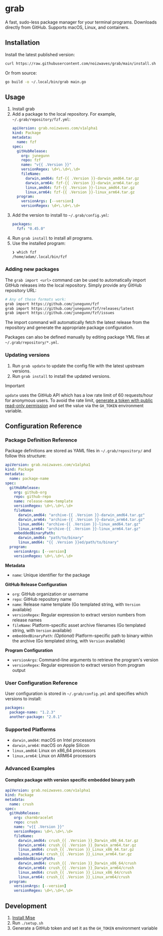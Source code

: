 # grab

A fast, sudo-less package manager for your terminal programs. Downloads directly from GitHub. Supports macOS, Linux, and containers.

## Installation

Install the latest published version:
```sh
curl https://raw.githubusercontent.com/noizwaves/grab/main/install.sh | bash
```

Or from source:
```sh
go build -o ~/.local/bin/grab main.go
```

## Usage

1.  Install grab
1.  Add a package to the local repository. For example, `~/.grab/repository/fzf.yml`:
    ```yaml
    apiVersion: grab.noizwaves.com/v1alpha1
    kind: Package
    metadata:
      name: fzf
    spec:
      gitHubRelease:
        org: junegunn
        repo: fzf
        name: "v{{ .Version }}"
        versionRegex: \d+\.\d+\.\d+
        fileName:
          darwin,amd64: fzf-{{ .Version }}-darwin_amd64.tar.gz
          darwin,arm64: fzf-{{ .Version }}-darwin_arm64.tar.gz
          linux,amd64: fzf-{{ .Version }}-linux_amd64.tar.gz
          linux,arm64: fzf-{{ .Version }}-linux_arm64.tar.gz
      program:
        versionArgs: [--version]
        versionRegex: \d+\.\d+\.\d+
    ```
1.  Add the version to install to `~/.grab/config.yml`:
    ```yaml
    packages:
      fzf: "0.45.0"
    ```
4.  Run `grab install` to install all programs.
5.  Use the installed program:
    ```sh
    ❯ which fzf
    /home/adam/.local/bin/fzf
    ```

### Adding new packages

The `grab import <url>` command can be used to automatically import GitHub releases into the local repository. Simply provide any GitHub repository URL:

```sh
# Any of these formats work:
grab import https://github.com/junegunn/fzf
grab import https://github.com/junegunn/fzf/releases/latest
grab import https://github.com/junegunn/fzf/issues
```

The import command will automatically fetch the latest release from the repository and generate the appropriate package configuration.

Packages can also be defined manually by editing package YML files at `~/.grab/repository/*.yml`.

### Updating versions

1.  Run `grab update` to update the config file with the latest upstream versions.
1.  Run `grab install` to install the updated versions.

> [!IMPORTANT]
> `update` uses the GitHub API which has a low rate limit of 60 requests/hour for anonymous users. To avoid the rate limit, [generate a token with public read-only permission](https://docs.github.com/en/authentication/keeping-your-account-and-data-secure/managing-your-personal-access-tokens#creating-a-fine-grained-personal-access-token) and set the value via the `GH_TOKEN` environment variable.

## Configuration Reference

### Package Definition Reference

Package definitions are stored as YAML files in `~/.grab/repository/` and follow this structure:

```yaml
apiVersion: grab.noizwaves.com/v1alpha1
kind: Package
metadata:
  name: package-name
spec:
  gitHubRelease:
    org: github-org
    repo: github-repo
    name: release-name-template
    versionRegex: \d+\.\d+\.\d+
    fileName:
      darwin,amd64: "archive-{{ .Version }}-darwin_amd64.tar.gz"
      darwin,arm64: "archive-{{ .Version }}-darwin_arm64.tar.gz"
      linux,amd64: "archive-{{ .Version }}-linux_amd64.tar.gz"
      linux,arm64: "archive-{{ .Version }}-linux_arm64.tar.gz"
    embeddedBinaryPath:
      darwin,amd64: "path/to/binary"
      linux,amd64: "{{ .Version }}ed/path/to/binary"
  program:
    versionArgs: [--version]
    versionRegex: \d+\.\d+\.\d+
```

**Metadata**
- `name`: Unique identifier for the package

**GitHub Release Configuration**
- `org`: GitHub organization or username
- `repo`: GitHub repository name
- `name`: Release name template (Go templated string, with `Version` available)
- `versionRegex`: Regular expression to extract version numbers from release names
- `fileName`: Platform-specific asset archive filenames (Go templated string, with `Version` available)
- `embeddedBinaryPath`: _(Optional)_ Platform-specific path to binary within the archive (Go templated string, with `Version` available)

**Program Configuration**
- `versionArgs`: Command-line arguments to retrieve the program's version
- `versionRegex`: Regular expression to extract version from program output

### User Configuration Reference

User configuration is stored in `~/.grab/config.yml` and specifies which versions to install:

```yaml
packages:
  package-name: "1.2.3"
  another-package: "2.0.1"
```

### Supported Platforms

- `darwin,amd64`: macOS on Intel processors
- `darwin,arm64`: macOS on Apple Silicon
- `linux,amd64`: Linux on x86_64 processors
- `linux,arm64`: Linux on ARM64 processors

### Advanced Examples

#### Complex package with version specific embedded binary path

```yaml
apiVersion: grab.noizwaves.com/v1alpha1
kind: Package
metadata:
  name: crush
spec:
  gitHubRelease:
    org: charmbracelet
    repo: crush
    name: "v{{ .Version }}"
    versionRegex: \d+\.\d+\.\d+
    fileName:
      darwin,amd64: crush_{{ .Version }}_Darwin_x86_64.tar.gz
      darwin,arm64: crush_{{ .Version }}_Darwin_arm64.tar.gz
      linux,amd64: crush_{{ .Version }}_Linux_x86_64.tar.gz
      linux,arm64: crush_{{ .Version }}_Linux_arm64.tar.gz
    embeddedBinaryPath:
      darwin,amd64: crush_{{ .Version }}_Darwin_x86_64/crush
      darwin,arm64: crush_{{ .Version }}_Darwin_arm64/crush
      linux,amd64: crush_{{ .Version }}_Linux_x86_64/crush
      linux,arm64: crush_{{ .Version }}_Linux_arm64/crush
  program:
    versionArgs: [--version]
    versionRegex: \d+\.\d+\.\d+
```

## Development

1.  [Install Mise](https://mise.jdx.dev/installing-mise.html)
1.  Run `./setup.sh`
1.  Generate a GitHub token and set it as the `GH_TOKEN` environment variable
